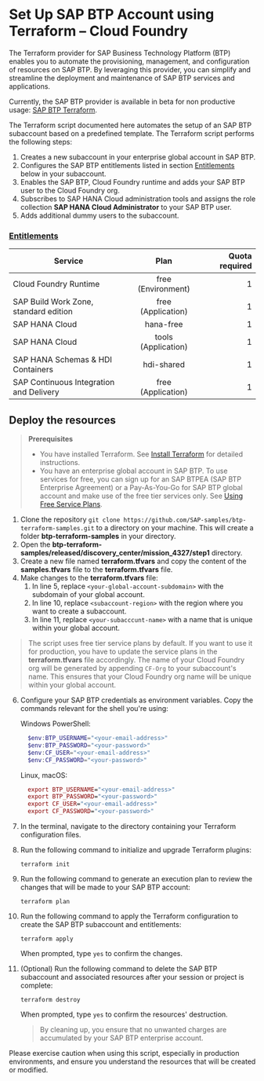 # Set Up SAP BTP Account using Terraform – Cloud Foundry

The Terraform provider for SAP Business Technology Platform (BTP) enables you to automate the provisioning, management, and configuration of resources on&nbsp;SAP BTP. By leveraging this provider, you can simplify and streamline the deployment and maintenance of SAP BTP services and applications.

Currently, the SAP BTP provider is available in beta for non productive usage: [SAP BTP Terraform](https://registry.terraform.io/providers/SAP/btp/latest).

The Terraform script documented here automates the setup of an SAP BTP subaccount based on a predefined template. The Terraform script performs the following steps:

1. Creates a new subaccount in your enterprise global account in SAP BTP.
1. Configures the SAP BTP entitlements listed in section [Entitlements](#entitlements) below in your subaccount.
2. Enables the SAP BTP, Cloud Foundry runtime and adds your SAP BTP user to the Cloud Foundry org.
3. Subscribes to SAP HANA Cloud administration tools and assigns the role collection **SAP HANA Cloud Administrator** to your SAP BTP user.
5. Adds additional dummy users to the subaccount.

### [Entitlements ](https://github.tools.sap/refapps/incidents-mgmt/blob/main/documentation/administrate/Prepare-BTP/Configure-BTP-CF.md)

| Service     |      Plan      |  Quota required |
| ------------- | :-----------: | ----: |
| Cloud Foundry Runtime     | free (Environment) | 1 |
| SAP Build Work Zone, standard edition    |  free (Application)    |   1 |
| SAP HANA Cloud |   hana-free    |    1 |
| SAP HANA Cloud |   tools (Application)   |    1 |
| SAP HANA Schemas & HDI Containers |   hdi-shared   |    1 |
| SAP Continuous Integration and Delivery |	free (Application)   |    1 |

## Deploy the resources

> **Prerequisites**
>
> - You have installed Terraform. See [Install Terraform](https://developer.hashicorp.com/terraform/tutorials/aws-get-started/install-cli) for detailed instructions.
> - You have an enterprise global account in SAP BTP. To use services for free, you can sign up for an SAP BTPEA (SAP BTP Enterprise Agreement) or a Pay-As-You-Go for SAP BTP global account and make use of the free tier services only. See [Using Free Service Plans](https://help.sap.com/docs/btp/sap-business-technology-platform/using-free-service-plans?version=Cloud).


1. Clone the repository `git clone https://github.com/SAP-samples/btp-terraform-samples.git` to a directory on your machine. This will create a folder **btp-terraform-samples** in your directory.
2. Open the **btp-terraform-samples/released/discovery_center/mission_4327/step1** directory.
4. Create a new file named **terraform.tfvars** and copy the content of the **samples.tfvars** file to the **terraform.tfvars** file. 
5. Make changes to the **terraform.tfvars** file:
    1. In line 5, replace `<your-global-account-subdomain>` with the subdomain of your global account. 
    2. In line 10, replace `<subaccount-region>` with the region where you want to create a subaccount.
    3. In line 11, replace `<your-subacccunt-name>` with a name that is unique within your global account.
  
  > The script uses free tier service plans by default. If you want to use it for production, you have to update the service plans in the **terraform.tfvars**  file accordingly.
  > The name of your Cloud Foundry org will be generated by appending `CF-Org` to your subaccount's name. This ensures that your Cloud Foundry org name will be unique within your global account.

6. Configure your SAP BTP credentials as environment variables. Copy the commands relevant for the shell you're using:
   
    Windows PowerShell:
    ```Powershell
      $env:BTP_USERNAME="<your-email-address>"
      $env:BTP_PASSWORD="<your-password>"
      $env:CF_USER="<your-email-address>"
      $env:CF_PASSWORD="<your-password>"
    ```
    Linux, macOS:
    ```mac OS
      export BTP_USERNAME="<your-email-address>"
      export BTP_PASSWORD="<your-password>"
      export CF_USER="<your-email-address>"
      export CF_PASSWORD="<your-password>"
    ```
6. In the terminal, navigate to the directory containing your Terraform configuration files. 

7. Run the following command to initialize and upgrade Terraform plugins:

    ```shell
    terraform init
    ```

7. Run the following command to generate an execution plan to review the changes that will be made to your SAP BTP account:

    ```shell
    terraform plan
    ```

8. Run the following command to apply the Terraform configuration to create the SAP BTP subaccount and entitlements:

    ```shell
    terraform apply
    ```

    When prompted, type `yes` to confirm the changes.

9. (Optional) Run the following command to delete the SAP BTP subaccount and associated resources after your session or project is complete:

    ```shell
    terraform destroy
    ```

    When prompted, type `yes` to confirm the resources' destruction.

    > By cleaning up, you ensure that no unwanted charges are accumulated by your SAP BTP enterprise account.

Please exercise caution when using this script, especially in production environments, and ensure you understand the resources that will be created or modified.